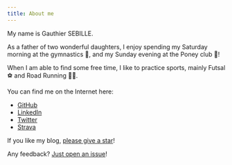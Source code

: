 ```yaml
---
title: About me
---
```


My name is Gauthier SEBILLE.

As a father of two wonderful daughters, I enjoy spending my Saturday morning at the gymnastics 🤸, and my Sunday evening at the Poney club 🦄!

When I am able to find some free time, I like to practice sports, mainly Futsal ⚽ and Road Running 🏃‍♂️.

You can find me on the Internet here:

- [GitHub](https://github.com/gsebil08)
- [LinkedIn](https://www.linkedin.com/in/gauthiersebille/)
- [Twitter](https://twitter.com/@_iHakunA)
- [Strava](https://www.strava.com/athletes/23449076)

If you like my blog, [please give a star](https://github.com/gsebil08/gsebil08.github.io)!

Any feedback? [Just open an issue](https://github.com/gsebil08/gsebil08.github.io/issues/new)!
